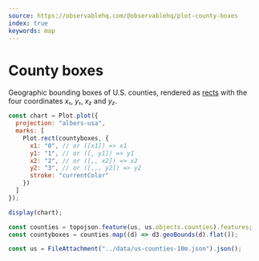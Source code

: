 ```yaml
---
source: https://observablehq.com/@observablehq/plot-county-boxes
index: true
keywords: map
---
```


# County boxes

Geographic bounding boxes of U.S. counties, rendered as [rects](https://observablehq.com/plot/marks/rect) with the four coordinates _x₁_, _y₁_, _x₂_ and _y₂_.

```js echo
const chart = Plot.plot({
  projection: "albers-usa",
  marks: [
    Plot.rect(countyboxes, {
      x1: "0", // or ([x1]) => x1
      y1: "1", // or ([, y1]) => y1
      x2: "2", // or ([,, x2]) => x2
      y2: "3", // or ([,,, y2]) => y2
      stroke: "currentColor"
    })
  ]
});

display(chart);
```

```js echo
const counties = topojson.feature(us, us.objects.counties).features;
const countyboxes = counties.map((d) => d3.geoBounds(d).flat());
```

```js echo
const us = FileAttachment("../data/us-counties-10m.json").json();
```
